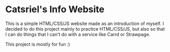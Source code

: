 # Catsriel's Info Website
This is a simple HTML/CSS/JS website made as an introduction of myself. I decided to do this project mainly to practice HTML/CSS/JS, but also so that I can do things that I can't do with a service like Carrd or Strawpage.

This project is mostly for fun :)


